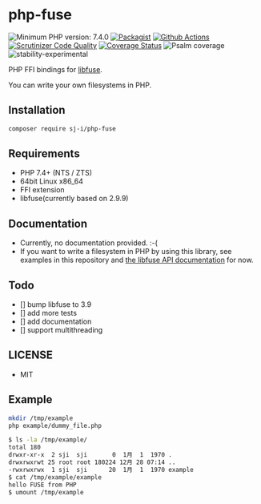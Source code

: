 # php-fuse

![Minimum PHP version: 7.4.0](https://img.shields.io/badge/php-7.4.0%2B-blue.svg)
[![Packagist](https://img.shields.io/packagist/v/sj-i/php-fuse.svg)](https://packagist.org/packages/sj-i/php-fuse)
[![Github Actions](https://github.com/sj-i/php-fuse/workflows/build/badge.svg)](https://github.com/sj-i/php-fuse/actions)
[![Scrutinizer Code Quality](https://scrutinizer-ci.com/g/sj-i/php-fuse/badges/quality-score.png?b=master)](https://scrutinizer-ci.com/g/sj-i/php-fuse/?branch=master)
[![Coverage Status](https://coveralls.io/repos/github/sj-i/php-fuse/badge.svg?branch=master)](https://coveralls.io/github/sj-i/php-fuse?branch=master)
![Psalm coverage](https://shepherd.dev/github/sj-i/php-fuse/coverage.svg?)
![stability-experimental](https://img.shields.io/badge/stability-experimental-orange.svg)

PHP FFI bindings for [libfuse](https://github.com/libfuse/libfuse).

You can write your own filesystems in PHP.

## Installation
```bash
composer require sj-i/php-fuse
```

## Requirements
- PHP 7.4+ (NTS / ZTS)
- 64bit Linux x86_64
- FFI extension
- libfuse(currently based on 2.9.9)

## Documentation
- Currently, no documentation provided. :-(
- If you want to write a filesystem in PHP by using this library, see examples in this repository and [the libfuse API documentation](https://libfuse.github.io/doxygen/index.html) for now.

## Todo
- [] bump libfuse to 3.9
- [] add more tests
- [] add documentation
- [] support multithreading


## LICENSE
- MIT

## Example
```bash
mkdir /tmp/example
php example/dummy_file.php
```

```bash
$ ls -la /tmp/example/
total 180
drwxr-xr-x  2 sji  sji       0  1月  1  1970 .
drwxrwxrwt 25 root root 180224 12月 28 07:14 ..
-rwxrwxrwx  1 sji  sji      20  1月  1  1970 example
$ cat /tmp/example/example
hello FUSE from PHP
$ umount /tmp/example
```
